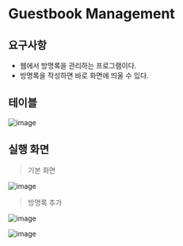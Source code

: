 # Guestbook Management

## 요구사항

* 웹에서 방명록을 관리하는 프로그램이다.
* 방명록을 작성하면 바로 화면에 띄울 수 있다.



## 테이블

![image](https://user-images.githubusercontent.com/58816862/106245833-7f71c400-6250-11eb-9ec9-05700e0c1e7b.png)



## 실행 화면

> 기본 화면

![image](https://user-images.githubusercontent.com/58816862/106245875-944e5780-6250-11eb-8615-015a7fbd8b1e.png)

> 방명록 추가

![image](https://user-images.githubusercontent.com/58816862/106245994-c1026f00-6250-11eb-85e7-7e9b51dfe3d3.png)

![image](https://user-images.githubusercontent.com/58816862/106246040-d24b7b80-6250-11eb-95e8-f1004512811b.png)